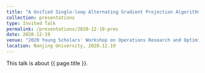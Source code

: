 ```yaml
---
title: "A Unified Single-loop Alternating Gradient Projection Algorithm for Nonconvex-Concave and Convex-Nonconcave Minimax Problems"
collection: presentations
type: Invited Talk
permalink: /presentations/2020-12-19-pres
date: 2020-12-19
venue: "2020 Young Scholars' Workshop on Operations Research and Optimization"
location: Nanjing University, 2020.12.19
---
```


This talk is about {{ page.title }}.

